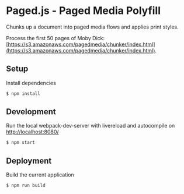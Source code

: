 Paged.js - Paged Media Polyfill
===========

Chunks up a document into paged media flows and applies print styles.

Process the first 50 pages of Moby Dick: [https://s3.amazonaws.com/pagedmedia/chunker/index.html](https://s3.amazonaws.com/pagedmedia/chunker/index.html).

## Setup
Install dependencies
```sh
$ npm install
```

## Development
Run the local webpack-dev-server with livereload and autocompile on [http://localhost:8080/](http://localhost:8080/)
```sh
$ npm start
```
## Deployment
Build the current application
```sh
$ npm run build
```

